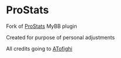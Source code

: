 # ProStats
Fork of [ProStats](https://community.mybb.com/mods.php?action=view&pid=59) MyBB plugin

Created for purpose of personal adjustments

All credits going to [ATofighi](https://community.mybb.com/user-69212.html)

